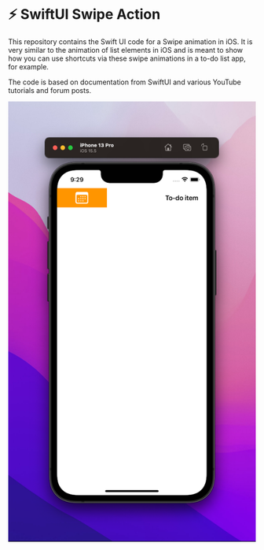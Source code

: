 # ⚡️ SwiftUI Swipe Action

This repository contains the Swift UI code for a Swipe animation in iOS. It is very similar to the animation of list elements in iOS and is meant to show how you can use shortcuts via these swipe animations in a to-do list app, for example.

The code is based on documentation from SwiftUI and various YouTube tutorials and forum posts.

![Screnshot](./screenshot.png "Screnshot of the App")
